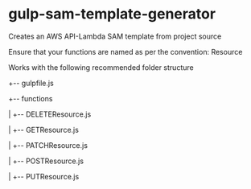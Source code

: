 # gulp-sam-template-generator
Creates an AWS API-Lambda SAM template from project source

Ensure that your functions are named as per the convention:
<HTTPVERB>Resource

Works with the following recommended folder structure

+-- gulpfile.js

+-- functions

|   +-- DELETEResource.js

|   +-- GETResource.js

|   +-- PATCHResource.js

|   +-- POSTResource.js

|   +-- PUTResource.js
